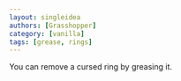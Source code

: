 ```yaml
---
layout: singleidea
authors: [Grasshopper]
category: [vanilla]
tags: [grease, rings]
---
```

You can remove a cursed ring by greasing it.
